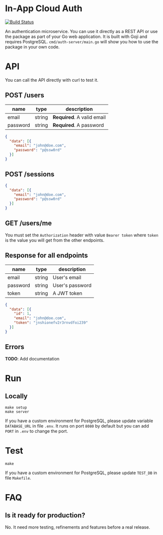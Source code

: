 # In-App Cloud Auth

[![Build Status](https://travis-ci.org/inappcloud/auth.svg?branch=master)](https://travis-ci.org/inappcloud/auth)

An authentication microservice.
You can use it directly as a REST API or use the package as part of your Go web application.
It is built with Goji and requires PostgreSQL.
`cmd/auth-server/main.go` will show you how to use the package in your own code.

# API

You can call the API directly with curl to test it.

## POST /users

name | type | description
---- | ---- | -----------
email | string | **Required**. A valid email
password | string | **Required**. A password

``` json
{
  "data": [{
    "email": "john@doe.com",
    "password": "p@ssw0rd"
  }]
}
```

## POST /sessions

``` json
{
  "data": [{
    "email": "john@doe.com",
    "password": "p@ssw0rd"
  }]
}
```

## GET /users/me

You must set the `Authorization` header with value `Bearer token` where `token` is the value you will get from the other endpoints.

## Response for all endpoints

name | type | description
---- | ---- | -----------
email | string | User's email
password | string | User's password
token | string | A JWT token

``` json
{
  "data": [{
    "id": 1,
    "email": "john@doe.com",
    "token": "jnshionefv2r3rnvdfoi239"
  }]
}
```

## Errors

**TODO**: Add documentation

# Run

## Locally

```
make setup
make server
```

If you have a custom environment for PostgreSQL, please update variable `DATABASE_URL` in file `.env`.
It runs on port `8080` by default but you can add `PORT` in `.env` to change the port.

# Test

```
make
```

If you have a custom environment for PostgreSQL, please update `TEST_DB` in file `Makefile`.

# FAQ

## Is it ready for production?

No. It need more testing, refinements and features before a real release.
